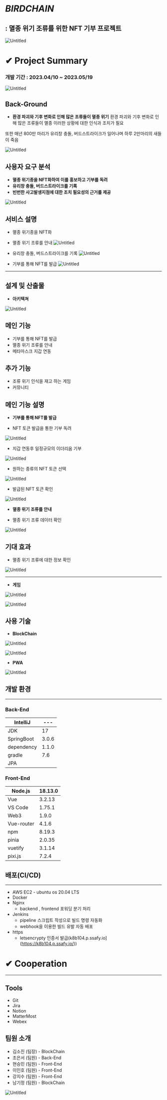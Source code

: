 # ***BIRDCHAIN***

## **: 멸종 위기 조류를 위한 NFT 기부 프로젝트**

![Untitled](images/image1.png)

# ✔ Project Summary


### 개발 기간 : 2023.04/10 ~ 2023.05/19

![Untitled](images/image2.png)

## Back-Ground

- **환경 파괴와 기후 변화로 인해 많은 조류들이 멸종 위기**
환경 파괴와 기후 변화로 인해 많은 조류들이 멸종
이러한 상황에 대한 인식과 조치가 필요

또한 매년 800만 마리가 유리창 충돌, 버드스트라이크가 일어나며
하루 2만마리의 새들이 죽음

![Untitled](images/image3.png)

## 사용자 요구 분석

- **멸종 위기종을 NFT화하여 이를 홍보하고 기부를 독려**
- **유리창 충돌, 버드스트라이크를 기록**
- **빈번한 사고발생지점에 대한 조치 필요성의 근거를 제공**

![Untitled](images/image4.png)


## 서비스 설명

- 멸종 위기종을 NFT화


- 멸종 위기 조류를 안내
![Untitled](images/image5.png)

- 유리창 충돌, 버드스트라이크를 기록
![Untitled](images/image6.png)

- 기부를 통해 NFT를 발급
![Untitled](images/image7.png)


---

## 설계 및 산출물



- **아키텍쳐**

![Untitled](images/image8.png)




 

## 메인 기능

- 기부를 통해 NFT를 발급
- 멸종 위기 조류를 안내
- 메타마스크 지갑 연동

## 추가 기능

- 조류 위기 인식을 재고 하는 게임
- 커뮤니티

## 메인 기능 설명

- **기부를 통해 NFT를 발급**

- NFT 토큰 발급을 통한 기부 독려

![Untitled](images/image9.png)

- 지갑 연동후 일정규모의 이더리움 기부

![Untitled](images/image10.png)

- 원하는 종류의 NFT 토큰 선택

![Untitled](images/image11.png)

- 발급된 NFT 토큰 확인

![Untitled](images/image12.png)


- **멸종 위기 조류를 안내**


- 멸종 위기 조류 데이터 확인

![Untitled](images/image13.png)

## 기대 효과

- 멸종 위기 조류에 대한 정보 확인

![Untitled](images/image14.png)


---

-  **게임**

![Untitled](images/image15.png)


![Untitled](images/image16.png)



## 사용 기술

- **BlockChain**

![Untitled](images/image17.png)

![Untitled](images/image18.png)


- **PWA**

![Untitled](images/image19.png)



## 개발 환경

---

### **Back-End**

| IntelliJ | ---|
| --- | --- |
| JDK | 17 |
| SpringBoot | 3.0.6 |
| dependency | 1.1.0 |
| gradle | 7.6 |
| JPA |  |

### Front-End

| Node.js | 18.13.0 |
| --- | --- |
| Vue | 3.2.13 |
| VS Code | 1.75.1 |
| Web3 | 1.9.0 |
| Vue-router | 4.1.6 |
| npm | 8.19.3 |
| pinia | 2.0.35 |
| vuetify | 3.1.14 |
| pixi.js | 7.2.4 |




## 배포(CI/CD)

---

- AWS EC2 - ubuntu os 20.04 LTS
- Docker
- Nginx
    - backend , frontend 포워딩 분기 처리
- Jenkins
    - pipeline 스크립트 작성으로 빌드 명령 자동화
    - webhook을 이용한 빌드 유발 자동 배포
- https
    - letsencrypty 인증서 발급(k8b104.p.ssafy.io](https://k8b104.p.ssafy.io/))

# ✔ **Cooperation**

---

## Tools

- Git
- Jira
- Notion
- MatterMost
- Webex

## 팀원 소개

- 김소진 (팀장) - BlockChain
- 조은서 (팀원) - Back-End
- 현승민 (팀원) - Front-End
- 이인호 (팀원) - Front-End
- 강지수 (팀원) - Front-End
- 남기정 (팀원) - BlockChain

![Untitled](images/image20.png)
